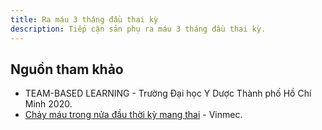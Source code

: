 ```yaml
---
title: Ra máu 3 tháng đầu thai kỳ
description: Tiếp cận sản phụ ra máu 3 tháng đầu thai kỳ.
---
```


## Nguồn tham khảo

- TEAM-BASED LEARNING - Trường Đại học Y Dược Thành phố Hồ Chí Minh 2020.
- [Chảy máu trong nửa đầu thời kỳ mang thai](https://www.vinmec.com/vi/tin-tuc/thong-tin-suc-khoe/san-phu-khoa-va-ho-tro-sinh-san/chay-mau-trong-nua-dau-thoi-ky-mang-thai/) - Vinmec.
